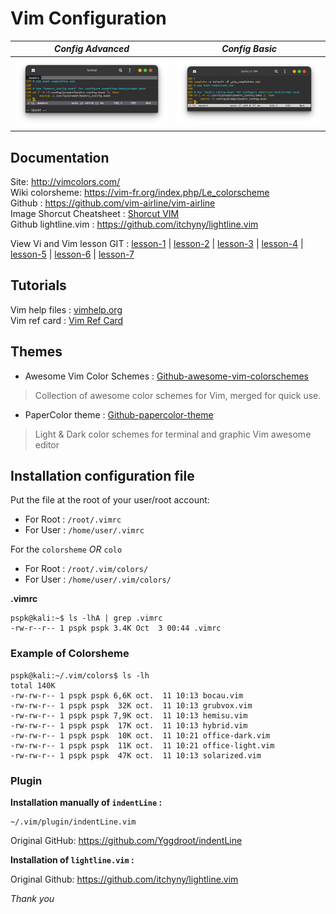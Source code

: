 # Vim Configuration

|*Config Advanced*|*Config Basic*|
|:---------------:|:------------:|
|![Vim-config-advanced](https://github.com/PhineasPhreak/dotfiles/blob/master/screenshots/vim-config-advanced.png)|![Vim-config-basic](https://github.com/PhineasPhreak/dotfiles/blob/master/screenshots/vim-config-basic.png)|

## Documentation

Site: http://vimcolors.com/ </br>
Wiki colorsheme: https://vim-fr.org/index.php/Le_colorscheme </br>
Github : https://github.com/vim-airline/vim-airline </br>
Image Shorcut Cheatsheet : [Shorcut VIM](https://github.com/PhineasPhreak/dotfiles/blob/master/screenshots/vim-shortcut-cheatsheet.png)</br>
Github lightline.vim : https://github.com/itchyny/lightline.vim

View Vi and Vim lesson GIT :
[lesson-1](https://github.com/PhineasPhreak/dotfiles/blob/master/screenshots/vim-lesson/vi-vim-tutorial-1.gif) |
[lesson-2](https://github.com/PhineasPhreak/dotfiles/blob/master/screenshots/vim-lesson/vi-vim-tutorial-2.gif) |
[lesson-3](https://github.com/PhineasPhreak/dotfiles/blob/master/screenshots/vim-lesson/vi-vim-tutorial-3.gif) |
[lesson-4](https://github.com/PhineasPhreak/dotfiles/blob/master/screenshots/vim-lesson/vi-vim-tutorial-4.gif) |
[lesson-5](https://github.com/PhineasPhreak/dotfiles/blob/master/screenshots/vim-lesson/vi-vim-tutorial-5.gif) |
[lesson-6](https://github.com/PhineasPhreak/dotfiles/blob/master/screenshots/vim-lesson/vi-vim-tutorial-6.gif) |
[lesson-7](https://github.com/PhineasPhreak/dotfiles/blob/master/screenshots/vim-lesson/vi-vim-tutorial-7.gif)

## Tutorials

Vim help files : [vimhelp.org](https://vimhelp.org/)</br>
Vim ref card : [Vim Ref Card](https://u-tools.com/vimrefcard.pdf)

## Themes

* Awesome Vim Color Schemes : [Github-awesome-vim-colorschemes](https://github.com/rafi/awesome-vim-colorschemes)
> Collection of awesome color schemes for Vim, merged for quick use.

* PaperColor theme : [Github-papercolor-theme](https://github.com/NLKNguyen/papercolor-theme)
> Light & Dark color schemes for terminal and graphic Vim awesome editor

## Installation configuration file

Put the file at the root of your user/root account:

* For Root : `/root/.vimrc`
* For User : `/home/user/.vimrc`

For the `colorsheme` *OR* `colo`

* For Root : `/root/.vim/colors/`
* For User : `/home/user/.vim/colors/`

**.vimrc**

```console
pspk@kali:~$ ls -lhA | grep .vimrc
-rw-r--r-- 1 pspk pspk 3.4K Oct  3 00:44 .vimrc
```

### Example of Colorsheme

```console
pspk@kali:~/.vim/colors$ ls -lh
total 140K
-rw-rw-r-- 1 pspk pspk 6,6K oct.  11 10:13 bocau.vim
-rw-rw-r-- 1 pspk pspk  32K oct.  11 10:13 grubvox.vim
-rw-rw-r-- 1 pspk pspk 7,9K oct.  11 10:13 hemisu.vim
-rw-rw-r-- 1 pspk pspk  17K oct.  11 10:13 hybrid.vim
-rw-rw-r-- 1 pspk pspk  10K oct.  11 10:21 office-dark.vim
-rw-rw-r-- 1 pspk pspk  11K oct.  11 10:21 office-light.vim
-rw-rw-r-- 1 pspk pspk  47K oct.  11 10:13 solarized.vim
```

### Plugin

**Installation manually of `indentLine` :**

```shell
~/.vim/plugin/indentLine.vim
```

Original GitHub: https://github.com/Yggdroot/indentLine

**Installation of `lightline.vim` :**

Original Github: https://github.com/itchyny/lightline.vim

*Thank you*
